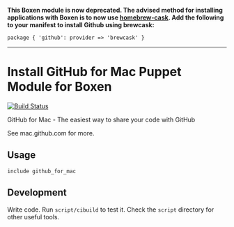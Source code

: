 **This Boxen module is now deprecated. The advised method for installing applications with Boxen is to now use [homebrew-cask](http://caskroom.io/). Add the following to your manifest to install Github using brewcask:**

```puppet
package { 'github': provider => 'brewcask' }
```

---

# Install GitHub for Mac Puppet Module for Boxen
[![Build Status](https://travis-ci.org/boxen/puppet-github_for_mac.svg?branch=master)](https://travis-ci.org/boxen/puppet-github_for_mac)

GitHub for Mac - The easiest way to share your code with GitHub

See mac.github.com for more.

## Usage

```include github_for_mac```


## Development

Write code. Run `script/cibuild` to test it. Check the `script`
directory for other useful tools.
